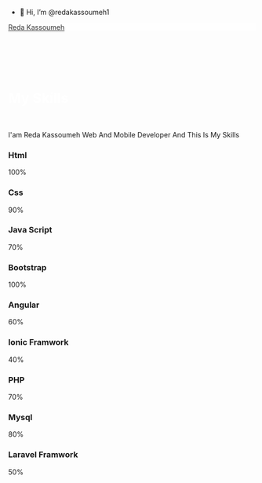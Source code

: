 - 👋 Hi, I’m @redakassoumeh1

<!DOCTYPE html>
<html lang="en">
  <head>
    <meta charset="utf-8" />
    <meta
      name="viewport"
      content="width=device-width, initial-scale=1, shrink-to-fit=no"
    />
    <meta name="description" content="" />
    <meta name="author" content="" />
    <meta
      name="description"
      content="A Profile About Programmer Reda Kassoumeh Showing My Products, Skills And Communication Accounts"
    />
    <!-- Favicon-->
    <link rel="icon" type="image/x-icon" href="assets/favicon.ico" />
    <!-- Bootstrap Icons-->
    <link
      href="https://cdn.jsdelivr.net/npm/bootstrap-icons@1.5.0/font/bootstrap-icons.css"
      rel="stylesheet"
    />
    <!-- Google fonts-->
    <link
      href="https://fonts.googleapis.com/css?family=Merriweather+Sans:400,700"
      rel="stylesheet"
    />
    <link
      href="https://fonts.googleapis.com/css?family=Merriweather:400,300,300italic,400italic,700,700italic"
      rel="stylesheet"
      type="text/css"
    />
    <!-- SimpleLightbox plugin CSS-->
    <link
      href="https://cdnjs.cloudflare.com/ajax/libs/SimpleLightbox/2.1.0/simpleLightbox.min.css"
      rel="stylesheet"
    />
    <!-- Core theme CSS (includes Bootstrap)-->
    <link href="css/styles.css" rel="stylesheet" />

  </head>
  <body id="page-top">
    <!-- Navigation-->
    <nav
      class="navbar navbar-expand-lg navbar-light fixed-top"
      id="mainNav"
      style="background-color: white; opacity: 80%;"
    >
      <div class="container-fluid">
        <a class="navbar-brand" style="color: black" href="#page-top"
          >Reda Kassoumeh</a
        >
      </div>
    </nav>
    <!-- header -->
    <div
      class="my-skills"
      style="background-color: var(--bs-red); padding: 10px 0; margin-top: 70px;"
    >
      <div class="container">
        <h1 style="color: white">My Skills</h1>
      </div>
    </div>
    <!-- content -->
    <div class="container">
      <p style="margin-top: 20px;">I'am Reda Kassoumeh Web And Mobile Developer And This Is My Skills</p>
      <div class="skills_bar">
        <h3>Html</h3>
        <div class="progress">
          <div
            class="progress-bar"
            role="progressbar"
            style="width: 100%"
            aria-valuenow="25"
            aria-valuemin="0"
            aria-valuemax="100"
          >
            100%
          </div>
        </div>
      </div>
      <div class="skills_bar">
        <h3>Css</h3>
        <div class="progress">
          <div
            class="progress-bar"
            role="progressbar"
            style="width: 90%"
            aria-valuenow="25"
            aria-valuemin="0"
            aria-valuemax="100"
          >
            90%
          </div>
        </div>
      </div>
      <div class="skills_bar">
        <h3>Java Script</h3>
        <div class="progress">
          <div
            class="progress-bar"
            role="progressbar"
            style="width: 70%"
            aria-valuenow="25"
            aria-valuemin="0"
            aria-valuemax="100"
          >
            70%
          </div>
        </div>
      </div>
      <div class="skills_bar">
        <h3>Bootstrap</h3>
        <div class="progress">
          <div
            class="progress-bar"
            role="progressbar"
            style="width: 100%"
            aria-valuenow="25"
            aria-valuemin="0"
            aria-valuemax="100"
          >
            100%
          </div>
        </div>
      </div>
      <div class="skills_bar">
        <h3>Angular</h3>
        <div class="progress">
          <div
            class="progress-bar"
            role="progressbar"
            style="width: 60%"
            aria-valuenow="25"
            aria-valuemin="0"
            aria-valuemax="100"
          >
            60%
          </div>
        </div>
      </div>
      <div class="skills_bar">
        <h3>Ionic Framwork</h3>
        <div class="progress">
          <div
            class="progress-bar"
            role="progressbar"
            style="width: 40%"
            aria-valuenow="25"
            aria-valuemin="0"
            aria-valuemax="100"
          >
            40%
          </div>
        </div>
      </div>
      <div class="skills_bar">
        <h3>PHP</h3>
        <div class="progress">
          <div
            class="progress-bar"
            role="progressbar"
            style="width: 70%"
            aria-valuenow="25"
            aria-valuemin="0"
            aria-valuemax="100"
          >
            70%
          </div>
        </div>
      </div>
      <div class="skills_bar">
        <h3>Mysql</h3>
        <div class="progress">
          <div
            class="progress-bar"
            role="progressbar"
            style="width: 80%"
            aria-valuenow="25"
            aria-valuemin="0"
            aria-valuemax="100"
          >
            80%
          </div>
        </div>
      </div>
      <div class="skills_bar">
        <h3>Laravel Framwork</h3>
        <div class="progress">
          <div
            class="progress-bar"
            role="progressbar"
            style="width: 50%"
            aria-valuenow="25"
            aria-valuemin="0"
            aria-valuemax="100"
          >
            50%
          </div>
        </div>
      </div>
    </div>

    
  </body>
</html>
